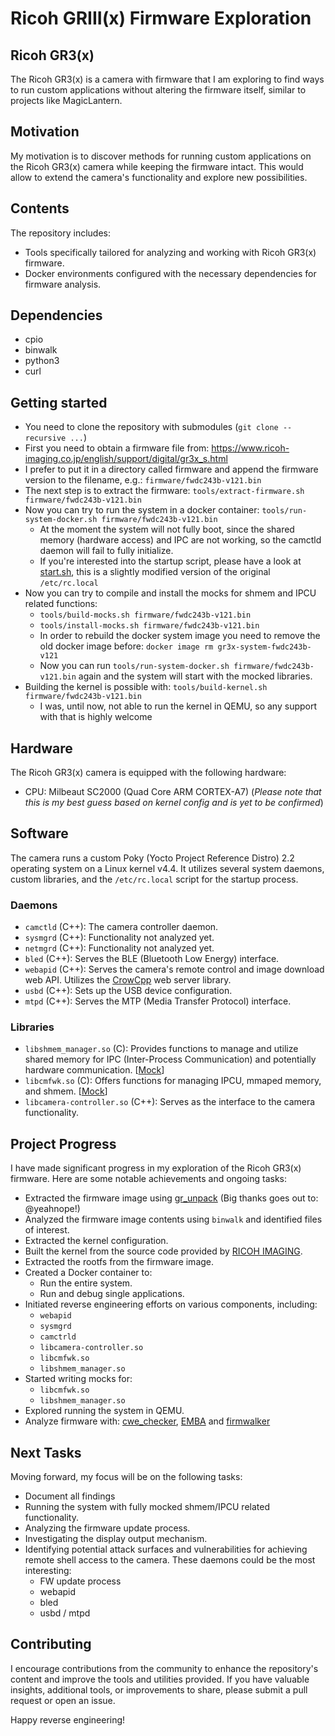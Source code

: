 # Ricoh GRIII(x) Firmware Exploration

## Ricoh GR3(x)

The Ricoh GR3(x) is a camera with firmware that I am exploring to find ways to run custom applications without altering the firmware itself, similar to projects like MagicLantern.

## Motivation

My motivation is to discover methods for running custom applications on the Ricoh GR3(x) camera while keeping the firmware intact. This would allow to extend the camera's functionality and explore new possibilities.

## Contents

The repository includes:

- Tools specifically tailored for analyzing and working with Ricoh GR3(x) firmware.
- Docker environments configured with the necessary dependencies for firmware analysis.

## Dependencies

- cpio
- binwalk
- python3
- curl

## Getting started

- You need to clone the repository with submodules (`git clone --recursive ...`)
- First you need to obtain a firmware file from: https://www.ricoh-imaging.co.jp/english/support/digital/gr3x_s.html
- I prefer to put it in a directory called firmware and append the firmware version to the filename, e.g.: `firmware/fwdc243b-v121.bin`
- The next step is to extract the firmware: `tools/extract-firmware.sh firmware/fwdc243b-v121.bin`
- Now you can try to run the system in a docker container: `tools/run-system-docker.sh firmware/fwdc243b-v121.bin`
  - At the moment the system will not fully boot, since the shared memory (hardware access) and IPC are not working, so the camctld daemon will fail to fully initialize.
  - If you're interested into the startup script, please have a look at [start.sh](docker/system/start.sh), this is a slightly modified version of the original `/etc/rc.local`
- Now you can try to compile and install the mocks for shmem and IPCU related functions:
  - `tools/build-mocks.sh firmware/fwdc243b-v121.bin`
  - `tools/install-mocks.sh firmware/fwdc243b-v121.bin`
  - In order to rebuild the docker system image you need to remove the old docker image before:
    `docker image rm gr3x-system-fwdc243b-v121`
  - Now you can run `tools/run-system-docker.sh firmware/fwdc243b-v121.bin` again and the system will start with the mocked libraries.
- Building the kernel is possible with: `tools/build-kernel.sh firmware/fwdc243b-v121.bin`
  - I was, until now, not able to run the kernel in QEMU, so any support with that is highly welcome

## Hardware

The Ricoh GR3(x) camera is equipped with the following hardware:

- CPU: Milbeaut SC2000 (Quad Core ARM CORTEX-A7)
  (_Please note that this is my best guess based on kernel config and is yet to be confirmed_)

## Software

The camera runs a custom Poky (Yocto Project Reference Distro) 2.2 operating system on a Linux kernel v4.4. It utilizes several system daemons, custom libraries, and the `/etc/rc.local` script for the startup process.

### Daemons

- `camctld` (C++): The camera controller daemon.
- `sysmgrd` (C++): Functionality not analyzed yet.
- `netmgrd` (C++): Functionality not analyzed yet.
- `bled` (C++): Serves the BLE (Bluetooth Low Energy) interface.
- `webapid` (C++): Serves the camera's remote control and image download web API. Utilizes the [CrowCpp](https://crowcpp.org/master/) web server library.
- `usbd` (C++): Sets up the USB device configuration.
- `mtpd` (C++): Serves the MTP (Media Transfer Protocol) interface.

### Libraries

- `libshmem_manager.so` (C): Provides functions to manage and utilize shared memory for IPC (Inter-Process Communication) and potentially hardware communication. [[Mock](mocks/libshmem_manager/shmem_manager.h)]
- `libcmfwk.so` (C): Offers functions for managing IPCU, mmaped memory, and shmem. [[Mock](mocks/libcmfwk/cmfwk.h)]
- `libcamera-controller.so` (C++): Serves as the interface to the camera functionality.

## Project Progress

I have made significant progress in my exploration of the Ricoh GR3(x) firmware. Here are some notable achievements and ongoing tasks:

- Extracted the firmware image using [gr_unpack](https://github.com/yeahnope/gr_unpack) (Big thanks goes out to: @yeahnope!)
- Analyzed the firmware image contents using `binwalk` and identified files of interest.
- Extracted the kernel configuration.
- Built the kernel from the source code provided by [RICOH IMAGING](https://www.ricoh-imaging.co.jp/english/products/oss/).
- Extracted the rootfs from the firmware image.
- Created a Docker container to:
  - Run the entire system.
  - Run and debug single applications.
- Initiated reverse engineering efforts on various components, including:
  - `webapid`
  - `sysmgrd`
  - `camctrld`
  - `libcamera-controller.so`
  - `libcmfwk.so`
  - `libshmem_manager.so`
- Started writing mocks for:
  - `libcmfwk.so`
  - `libshmem_manager.so`
- Explored running the system in QEMU.
- Analyze firmware with: [cwe_checker](analysis/cwe_checker), [EMBA](analysis/emba/default-scan-unpacked-fw/html-report) and [firmwalker](analysis/firmwalker.txt)

## Next Tasks

Moving forward, my focus will be on the following tasks:

- Document all findings
- Running the system with fully mocked shmem/IPCU related functionality.
- Analyzing the firmware update process.
- Investigating the display output mechanism.
- Identifying potential attack surfaces and vulnerabilities for achieving remote shell access to the camera. These daemons could be the most interesting:
  - FW update process
  - webapid
  - bled
  - usbd / mtpd

## Contributing

I encourage contributions from the community to enhance the repository's content and improve the tools and utilities provided. If you have valuable insights, additional tools, or improvements to share, please submit a pull request or open an issue.

Happy reverse engineering!
